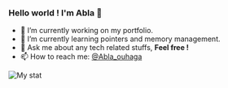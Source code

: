 ### Hello world ! I'm Abla 👋

- 🔭 I’m currently working on my portfolio.
- 🌱 I’m currently learning pointers and memory management.
- 💬 Ask me about any tech related stuffs, **Feel free !**
- 📫 How to reach me: [@Abla_ouhaga](https://www.linkedin.com/in/abla-ouhaga-74aa59188/)

![My stat](https://github-readme-stats.vercel.app/api?username=Abla-ouh&&show_icons=true&title_color=70D035&icon_color=FFCD10&text_color=FFE8C0&bg_color=8E470E)

